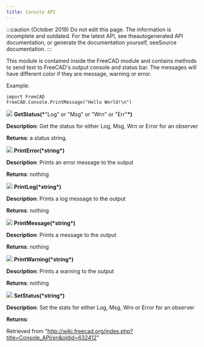 ```yaml
---
title: Console API
---
```


:::caution
(October 2019) Do not edit this page. The information is incomplete and outdated. For the latest API, see theautogenerated API documentation, or generate the documentation yourself, seeSource documentation.
:::

This module is contained inside the FreeCAD module and contains methods to send text to FreeCAD's output console and status bar. The messages will have different color if they are message, warning or error.

Example:

```
import FreeCAD
FreeCAD.Console.PrintMessage("Hello World!\n")

```

![](/images/Method.png) **GetStatus(\***"Log" or "Msg" or "Wrn" or "Err"**\*)**

**Description**: Get the status for either Log, Msg, Wrn or Error for an observer

**Returns**: a status string.

![](/images/Method.png) **PrintError(\***string**\*)**

**Description**: Prints an error message to the output

**Returns**: nothing

![](/images/Method.png) **PrintLog(\***string**\*)**

**Description**: Prints a log message to the output

**Returns**: nothing

![](/images/Method.png) **PrintMessage(\***string**\*)**

**Description**: Prints a message to the output

**Returns**: nothing

![](/images/Method.png) **PrintWarning(\***string**\*)**

**Description**: Prints a warning to the output

**Returns**: nothing

![](/images/Method.png) **SetStatus(\***string**\*)**

**Description**: Set the stats for either Log, Msg, Wrn or Error for an observer

**Returns**:

Retrieved from "<http://wiki.freecad.org/index.php?title=Console_API/en&oldid=632412>"
